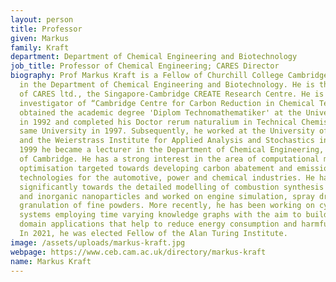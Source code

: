 ```yaml
---
layout: person
title: Professor
given: Markus
family: Kraft
department: Department of Chemical Engineering and Biotechnology
job_title: Professor of Chemical Engineering; CARES Director
biography: Prof Markus Kraft is a Fellow of Churchill College Cambridge and Professor
  in the Department of Chemical Engineering and Biotechnology. He is the director
  of CARES ltd., the Singapore-Cambridge CREATE Research Centre. He is also a principal
  investigator of “Cambridge Centre for Carbon Reduction in Chemical Technology (C4T)”.  He
  obtained the academic degree 'Diplom Technomathematiker' at the University of Kaiserslautern
  in 1992 and completed his Doctor rerum naturalium in Technical Chemistry at the
  same University in 1997. Subsequently, he worked at the University of Karlsruhe
  and the Weierstrass Institute for Applied Analysis and Stochastics in Berlin. In
  1999 he became a lecturer in the Department of Chemical Engineering, University
  of Cambridge. He has a strong interest in the area of computational modelling and
  optimisation targeted towards developing carbon abatement and emissions reduction
  technologies for the automotive, power and chemical industries. He has contributed
  significantly towards the detailed modelling of combustion synthesis of organic
  and inorganic nanoparticles and worked on engine simulation, spray drying and the
  granulation of fine powders. More recently, he has been working on cyber physical
  systems employing time varying knowledge graphs with the aim to build large cross
  domain applications that help to reduce energy consumption and harmful emissions.
  In 2021, he was elected Fellow of the Alan Turing Institute.
image: /assets/uploads/markus-kraft.jpg
webpage: https://www.ceb.cam.ac.uk/directory/markus-kraft
name: Markus Kraft
---
```


